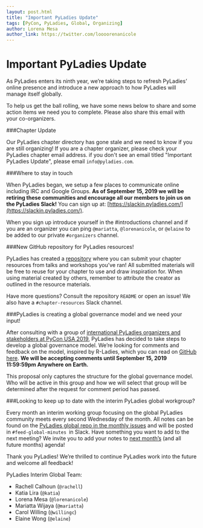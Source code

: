 ```yaml
---
layout: post.html
title: "Important PyLadies Update"
tags: [PyCon, PyLadies, Global, Organizing]
author: Lorena Mesa
author_link: https://twitter.com/loooorenanicole
---
```



Important PyLadies Update
=====================

As PyLadies enters its ninth year, we’re taking steps to refresh PyLadies’ online presence and introduce a new approach to how PyLadies will manage itself globally.

To help us get the ball rolling, we have some news below to share and some action items we need you to complete. Please also share this email with your co-organizers.

###Chapter Update

Our PyLadies chapter directory has gone stale and we need to know if you are still organizing! If you are a chapter organizer, please check your PyLadies chapter email address. if you don't see an email titled "Important PyLadies Update", please email `info@pyladies.com`. 

###Where to stay in touch

When PyLadies began, we setup a few places to communicate online including IRC and Google Groups. **As of September 15, 2019 we will be retiring these communities and encourage all our members to join us on the PyLadies Slack!** You can sign up at: [https://slackin.pyladies.com/](https://slackin.pyladies.com/).

When you sign up introduce yourself in the #introductions channel and if you are an organizer you can ping `@mariatta`, `@lorenanicole`, or `@elaine` to be added to our private `#organizers` channel.

###New GitHub repository for PyLadies resources!

PyLadies has created a [repository](https://github.com/pyladies/pyladies-chapter-resources) where you can submit your chapter resources from talks and workshops you’ve ran! All submitted materials will be free to reuse for your chapter to use and draw inspiration for. When using material created by others, remember to attribute the creator as outlined in the resource materials.

Have more questions? Consult the repository `README` or open an issue! We also have a `#chapter-resources` Slack channel.

###PyLadies is creating a global governance model and we need your input!

After consulting with a group of [international PyLadies organizers and stakeholders at PyCon USA 2019](https://github.com/pyladies/global-organizing/blob/master/notes/2019/06_05_2019.md), PyLadies has decided to take steps to develop a global governance model. We’re looking for comments and feedback on the model, inspired by R-Ladies, which you can read on [GitHub here](https://github.com/pyladies/global-organizing/issues/11). **We will be accepting comments until September 15, 2019 11:59:59pm Anywhere on Earth.**

This proposal only captures the structure for the global governance model. Who will be active in this group and how we will select that group will be determined after the request for comment period has passed.

###Looking to keep up to date with the interim PyLadies global workgroup?

Every month an interim working group focusing on the global PyLadies community meets every second Wednesday of the month. All notes can be found on the [PyLadies global repo in the monthly issues](https://github.com/pyladies/global-organizing/) and will be posted in `#feed-global-minutes `in Slack. Have something you want to add to the next meeting? We invite you to add your notes to [next month’s](https://github.com/pyladies/global-organizing/issues/14) (and all future months) agenda!

Thank you PyLadies! We’re thrilled to continue PyLadies work into the future and welcome all feedback!

PyLadies Interim Global Team:

- Rachell Calhoun (`@rachell`) 
- Katia Lira (`@katia`) 
- Lorena Mesa (`@lorenanicole`) 
- Mariatta Wijaya (`@mariatta`) 
- Carol Willing (`@willingc`) 
- Elaine Wong (`@elaine`)